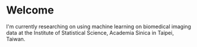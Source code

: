 # Welcome

I'm currently researching on using machine learning on biomedical imaging data at the Institute of Statistical Science, Academia Sinica in Taipei, Taiwan.
